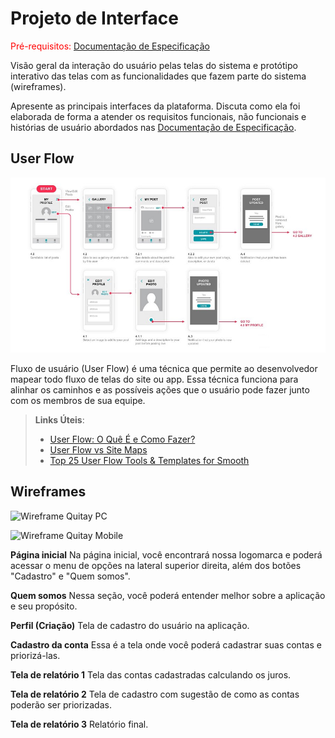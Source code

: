 
# Projeto de Interface

<span style="color:red">Pré-requisitos: <a href="2-Especificação do Projeto.md"> Documentação de Especificação</a></span>

Visão geral da interação do usuário pelas telas do sistema e protótipo interativo das telas com as funcionalidades que fazem parte do sistema (wireframes).

 Apresente as principais interfaces da plataforma. Discuta como ela foi elaborada de forma a atender os requisitos funcionais, não funcionais e histórias de usuário abordados nas <a href="2-Especificação do Projeto.md"> Documentação de Especificação</a>.

## User Flow

![Exemplo de UserFlow](img/userflow.jpg)

Fluxo de usuário (User Flow) é uma técnica que permite ao desenvolvedor mapear todo fluxo de telas do site ou app. Essa técnica funciona para alinhar os caminhos e as possíveis ações que o usuário pode fazer junto com os membros de sua equipe.

> **Links Úteis**:
> - [User Flow: O Quê É e Como Fazer?](https://medium.com/7bits/fluxo-de-usu%C3%A1rio-user-flow-o-que-%C3%A9-como-fazer-79d965872534)
> - [User Flow vs Site Maps](http://designr.com.br/sitemap-e-user-flow-quais-as-diferencas-e-quando-usar-cada-um/)
> - [Top 25 User Flow Tools & Templates for Smooth](https://www.mockplus.com/blog/post/user-flow-tools)


## Wireframes

![Wireframe Quitay PC](https://user-images.githubusercontent.com/64965197/234716367-bd460656-c662-4a2e-8f89-af4c6a98f4cd.png)


![Wireframe Quitay Mobile](https://user-images.githubusercontent.com/64965197/234714416-9e58de5f-461a-462d-a133-b2daf5cf87ae.png)

**Página inicial**
Na página inicial, você encontrará nossa logomarca e poderá acessar o menu de opções na lateral superior direita, além dos botões "Cadastro" e "Quem somos".

**Quem somos**
Nessa seção, você poderá entender melhor sobre a aplicação e seu propósito.

**Perfil (Criação)**
Tela de cadastro do usuário na aplicação.

**Cadastro da conta**
Essa é a tela onde você poderá cadastrar suas contas e priorizá-las.

**Tela de relatório 1**
Tela das contas cadastradas calculando os juros.

**Tela de relatório 2**
Tela de cadastro com sugestão de como as contas poderão ser priorizadas.

**Tela de relatório 3**
Relatório final.
